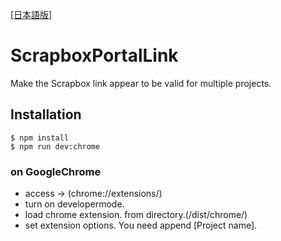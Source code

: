 [\[日本語版\]](README_jp.md)

# ScrapboxPortalLink

Make the Scrapbox link appear to be valid for multiple projects.

## Installation

	$ npm install
	$ npm run dev:chrome
 
### on GoogleChrome
  - access -> (chrome://extensions/)
  - turn on developermode.
  - load chrome extension. from directory.(/dist/chrome/)
  - set extension options. You need append [Project name].
